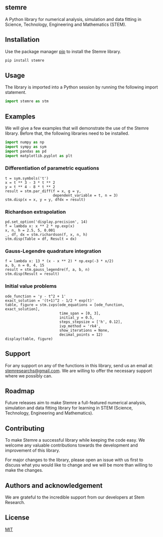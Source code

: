 ## stemre

A Python library for numerical analysis, simulation and data fitting in Science, Technology, Engineering and Mathematics (STEM).

## Installation

Use the package manager [pip](https://pip.pypa.io/en/stable/) to install the Stemre library.

```bash
pip install stemre
```

## Usage

The library is imported into a Python session by running the following import statement.

```python
import stemre as stm
```

## Examples

We will give a few examples that will demonstrate the use of the Stemre library. Before that, the following libraries need to be installed.

```python
import numpy as np
import sympy as sym
import pandas as pd
import matplotlib.pyplot as plt
```

### Differentiation of parametric equations

```
t = sym.symbols('t')
x = t ** 3 - 3 * t ** 2
y = t ** 4 - 8 * t ** 2
result = stm.par_diff(f = x, g = y, 
                      dependent_variable = t, n = 3)
stm.disp(x = x, y = y, dfdx = result)
```

### Richardson extrapolation

```
pd.set_option('display.precision', 14)
f = lambda x: x ** 2 * np.exp(x)
x, n, h = 2.5, 5, 0.001
_, df, dx = stm.richardson(f, x, n, h)
stm.disp(Table = df, Result = dx)
```

### Gauss-Legendre quadrature integration

```
f = lambda x: 13 * (x - x ** 2) * np.exp(-3 * x/2)
a, b, n = 0, 4, 15
result = stm.gauss_legendre(f, a, b, n)
stm.disp(Result = result)
```

### Initial value problems

```
ode_function = 'y - t^2 + 1'
exact_solution = '(t+1)^2 - 1/2 * exp(t)'
table, figure = stm.ivps(ode_equations = [ode_function, exact_solution],
                         time_span = [0, 3],
                         initial_y = 0.5,
                         steps_stepsize = ['h', 0.12],
                         ivp_method = 'rk4', 
                         show_iterations = None, 
                         decimal_points = 12)
display(table, figure)
```

## Support

For any support on any of the functions in this library, send us an email at: stemresearchs@gmail.com. We are willing to offer the necessary support where we possibly can.

## Roadmap

Future releases aim to make Stemre a full-featured numerical analysis, simulation and data fitting library for learning in STEM (Science, Technology, Engineering and Mathematics).

## Contributing

To make Stemre a successful library while keeping the code easy. We welcome any valuable contributions towards the development and improvement of this library. 

For major changes to the library, please open an issue with us first to discuss what you would like to change and we will be more than willing to make the changes.

## Authors and acknowledgement

We are grateful to the incredible support from our developers at Stem Research.

## License

[MIT](https://choosealicense.com/licenses/mit/)

